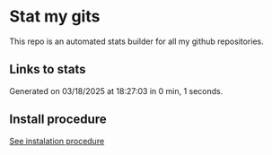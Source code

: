# Stat my gits

This repo is an automated stats builder for all my github repositories.

## Links to stats


Generated on 03/18/2025 at 18:27:03 in 0 min, 1 seconds.

## Install procedure

[See instalation procedure](./src/install.md)
